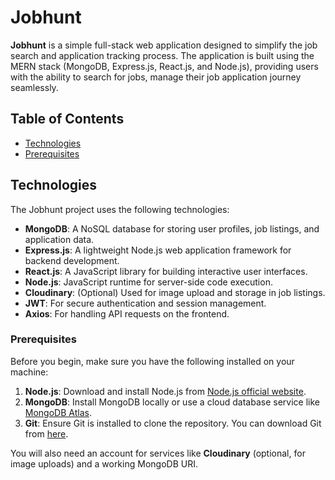 # Jobhunt

**Jobhunt** is a simple full-stack web application designed to simplify the job search and application tracking process. The application is built using the MERN stack (MongoDB, Express.js, React.js, and Node.js), providing users with the ability to search for jobs, manage their job application journey seamlessly.

## Table of Contents

- [Technologies](#technologies)
- [Prerequisites](#Prerequisites)

## Technologies

The Jobhunt project uses the following technologies:

- **MongoDB**: A NoSQL database for storing user profiles, job listings, and application data.
- **Express.js**: A lightweight Node.js web application framework for backend development.
- **React.js**: A JavaScript library for building interactive user interfaces.
- **Node.js**: JavaScript runtime for server-side code execution.
- **Cloudinary**: (Optional) Used for image upload and storage in job listings.
- **JWT**: For secure authentication and session management.
- **Axios**: For handling API requests on the frontend.

### Prerequisites

Before you begin, make sure you have the following installed on your machine:

1. **Node.js**: Download and install Node.js from [Node.js official website](https://nodejs.org/).
2. **MongoDB**: Install MongoDB locally or use a cloud database service like [MongoDB Atlas](https://www.mongodb.com/cloud/atlas).
3. **Git**: Ensure Git is installed to clone the repository. You can download Git from [here](https://git-scm.com/).

You will also need an account for services like **Cloudinary** (optional, for image uploads) and a working MongoDB URI.
